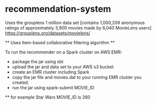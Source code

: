 # recommendation-system

Uses the grouplens 1 million data set [contains 1,000,209 anonymous ratings of approximately 3,900 movies 
made by 6,040 MovieLens users]
https://grouplens.org/datasets/movielens/

** Uses Item-based collaborative filtering algorithm **

To run the recommender on a Spark cluster on AWS EMR:
* package the jar using sbt
* upload the jar and data set to your AWS s3 bucket
* create an EMR cluster including Spark
* copy the jar file and movies.dat to your running EMR cluster you created.
* run the jar using spark-submit MOVIE_ID

** for example Star Wars MOVIE_ID is 260
